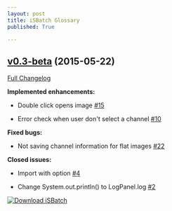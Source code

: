 ```yaml
---
layout: post
title: iSBatch Glossary
published: True

---
```




## [v0.3-beta](https://github.com/SingleMolecule/iSBatch/tree/v0.3-beta) (2015-05-22)

[Full Changelog](https://github.com/SingleMolecule/iSBatch/compare/v0.2-beta...v0.3-beta)

**Implemented enhancements:**

- Double click opens image [\#15](https://github.com/SingleMolecule/iSBatch/issues/15)

- Error check when user don't select a channel [\#10](https://github.com/SingleMolecule/iSBatch/issues/10)

**Fixed bugs:**

- Not saving channel information for flat images [\#22](https://github.com/SingleMolecule/iSBatch/issues/22)

**Closed issues:**

- Import with option [\#4](https://github.com/SingleMolecule/iSBatch/issues/4)

- Change System.out.println\(\) to LogPanel.log [\#2](https://github.com/SingleMolecule/iSBatch/issues/2)

[![Download iSBatch](https://a.fsdn.com/con/app/sf-download-button)](http://sourceforge.net/projects/isbatch/files/v0.3-beta/ISBatch_.jar/download)
